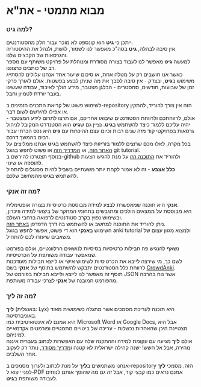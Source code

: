 # מבוא מתמטי - את"א

### למה גיט?

ייתכן כי **גיט** הוא קונספט לא מוכר עבור חלק מהסטודנטים. \
אין סיבה לבהלה, **גיט** בסה"כ מאפשר לנו לשמור, לגשת, ולנהל את ההיסטוריה והגרסאות של הקבצים שלנו. \
למעשה **גיט** מאפשר לנו לעבוד בצורה מסודרת ומנוהלת על פרויקט משותף עם מספר רב של כותבים כרצוננו. \
כאשר אנו חושבים רק על מטלה אחת, או סיכום שיעור אחד אנחנו עלולים להסתייג משימוש ב**גיט**, ובצדק - אין סיבה לסבך את מה שניתן לבצע בפשטות. 
אולם לאורך פרקי זמן של שבועות, חודשים, סמסטרים - הבלגן מצטבר, מידע הולך לאיבוד, עבודה שעשינו בעבר יורדת לטמיון וחבל.

לשימוש פשוט של קריאת התכנים הזמינים ב-repository הזה אין צורך להוריד, להתקין או אפילו להירשם לשום דבר. \
אולם, לרווחתכם ולרווחת הסטודנטים שיבואו אחריכם, אם תרצו לתרום לידע המצטבר - יהיה עליכם ללמוד כיצד להשתמש ב**גיט**.
נציין גם ש**גיט** הוא הסטנדרט המקובל לניהול גרסאות בפרויקטי קוד מזה שנים רבות וכיום עצם ההיכרות עם **גיט** היא נכס הכרחי עבור רבים בהמשך דרכם. \
בכל מקרה, לאלו מכם שרוצים ללמוד בזריזות כיצד להשתמש ב**גיט** אנחנו ממליצים על 
[האתר הזה](https://learngitbranching.js.org/), או 
[המדריך הזה](https://github.com/skills/introduction-to-github) או פשוט לחפש בגוגל git tutorial. \
בנוסף תצטרכו להירשם ב-github ולהוריד את [התוכנה הזו](https://desktop.github.com/) על מנת להגיש הצעות להוספה או שינוי. \
**כלל אצבע** - זה לא אמור לקחת יותר משעתיים בשביל להיות מסוגלים להתחיל להשתמש ב**גיט** מהמחשב שלכם.

### מה זה אנקי?

**אנקי** היא תוכנה שמאפשרת לבצע למידה מבוססת כרטיסיות בצורה אופטימלית. \
היא מבוססת על ממצאים הולכים ומתגבשים בתחומי המחקר של ביצועי למידה וזיכרון, ובשימוש נפוץ בקרב סטודנטים לרפואה ברחבי העולם. \
ניתן להוריד את התוכנה למחשב או להשתמש בה דרך הדפדפן [באתר הזה](https://apps.ankiweb.net/). \
השימוש ב**אנקי** הוא די פשוט, אפשר לחפש בגוגל anki tutorial ולמצוא מגוון עצום של משאבים שיעזרו לכם להתחיל.

נשאף להנגיש פה חבילות כרטיסיות בסיסיות לנושאים הרלוונטיים, אולם בפורמט שמאפשר עבודה משותפת על הכרטיסיות. \
לשם כך, מי שירצה לייבא את הכרטיסיות לשימוש אישי או לייצא חבילות מעודכנות לרווחת כלל הסטודנטים יתבקש להשתמש בתוסף של **אנקי** בשם [CrowdAnki](https://ankiweb.net/shared/info/1788670778). \
תוסף זה מאפשר לנו לייצא ולייבא חבילות בפורמט של JSON אשר נוח בהרבה מהפורמט המובנה של **אנקי** לצרכי עבודה משותפת.

### מה זה ליך?

**ליך** (באנגלית: Lyx) היא תוכנה לעריכת מסמכים אשר מתגלה כשימושית מאוד באוניברסיטה. \
היא אמנם לא אינטואיטיבית כמו Microsoft Word או Google Docs, אבל היא מצטיינת היכן שהאחרות נכשלות - עריכה של ביטויים מתמטיים ופורמטים אקדמאיים למיניהם. \
אולם **ליך** מגיעה עם עקומת למידה וההתקנה שלה עם האפשרות לכתוב בעברית איננה מהירה, אבל אל חשש! ישנה קהילה ישראלית לא קטנה ו[מדריך מסודר](https://mkali56.wixsite.com/madlyx), 
נותר רק לעקוב אחר השלבים.

אנחנו משתמשים ב**ליך** על מנת לכתוב ולערוך מסמכים ב-repository הזה. מסמכי **ליך** לפני ייצוא ל-PDF אמנם נראים כמו קבצי קוד, אבל זה גם מה שהופך אותם לנוחים לעבודה משותפת ב**גיט**.

